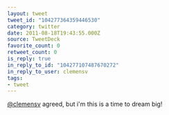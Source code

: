 ```yaml
---
layout: tweet
tweet_id: "104277364359446530"
category: twitter
date: 2011-08-18T19:43:55.000Z
source: TweetDeck
favorite_count: 0
retweet_count: 0
is_reply: true
in_reply_to_id: "104277107487670272"
in_reply_to_user: clemensv
tags:
- tweet
---
```


[@clemensv](https://twitter.com/@clemensv) agreed, but i'm this is a time to dream big!
